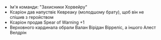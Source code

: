 - Ім'я команди: "Захисники Хорвейру"
- Ксаріон дав напуствіє Кевреаку (молодшому брату), щоб він не спішив з геройством
- Ксаріон  продав Spear of Warning +1
- Верховного кардинала обрали Валан Вірідан Вірреліс, а іншого Алест Велдрін